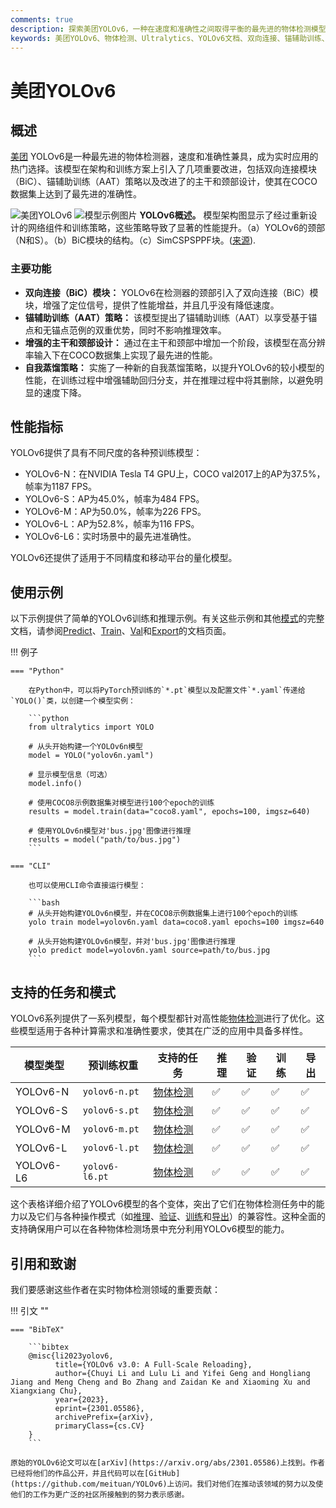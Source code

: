 ```yaml
---
comments: true
description: 探索美团YOLOv6，一种在速度和准确性之间取得平衡的最先进的物体检测模型。深入了解功能、预训练模型和Python使用方法。
keywords: 美团YOLOv6、物体检测、Ultralytics、YOLOv6文档、双向连接、锚辅助训练、预训练模型、实时应用
---
```


# 美团YOLOv6

## 概述

[美团](https://about.meituan.com/) YOLOv6是一种最先进的物体检测器，速度和准确性兼具，成为实时应用的热门选择。该模型在架构和训练方案上引入了几项重要改进，包括双向连接模块（BiC）、锚辅助训练（AAT）策略以及改进了的主干和颈部设计，使其在COCO数据集上达到了最先进的准确性。

![美团YOLOv6](https://user-images.githubusercontent.com/26833433/240750495-4da954ce-8b3b-41c4-8afd-ddb74361d3c2.png)
![模型示例图片](https://user-images.githubusercontent.com/26833433/240750557-3e9ec4f0-0598-49a8-83ea-f33c91eb6d68.png)
**YOLOv6概述。** 模型架构图显示了经过重新设计的网络组件和训练策略，这些策略导致了显著的性能提升。（a）YOLOv6的颈部（N和S）。（b）BiC模块的结构。（c）SimCSPSPPF块。([来源](https://arxiv.org/pdf/2301.05586.pdf)).

### 主要功能

- **双向连接（BiC）模块：** YOLOv6在检测器的颈部引入了双向连接（BiC）模块，增强了定位信号，提供了性能增益，并且几乎没有降低速度。
- **锚辅助训练（AAT）策略：** 该模型提出了锚辅助训练（AAT）以享受基于锚点和无锚点范例的双重优势，同时不影响推理效率。
- **增强的主干和颈部设计：** 通过在主干和颈部中增加一个阶段，该模型在高分辨率输入下在COCO数据集上实现了最先进的性能。
- **自我蒸馏策略：** 实施了一种新的自我蒸馏策略，以提升YOLOv6的较小模型的性能，在训练过程中增强辅助回归分支，并在推理过程中将其删除，以避免明显的速度下降。

## 性能指标

YOLOv6提供了具有不同尺度的各种预训练模型：

- YOLOv6-N：在NVIDIA Tesla T4 GPU上，COCO val2017上的AP为37.5%，帧率为1187 FPS。
- YOLOv6-S：AP为45.0%，帧率为484 FPS。
- YOLOv6-M：AP为50.0%，帧率为226 FPS。
- YOLOv6-L：AP为52.8%，帧率为116 FPS。
- YOLOv6-L6：实时场景中的最先进准确性。

YOLOv6还提供了适用于不同精度和移动平台的量化模型。

## 使用示例

以下示例提供了简单的YOLOv6训练和推理示例。有关这些示例和其他[模式](../modes/index.md)的完整文档，请参阅[Predict](../modes/predict.md)、[Train](../modes/train.md)、[Val](../modes/val.md)和[Export](../modes/export.md)的文档页面。

!!! 例子

    === "Python"

        在Python中，可以将PyTorch预训练的`*.pt`模型以及配置文件`*.yaml`传递给`YOLO()`类，以创建一个模型实例：

        ```python
        from ultralytics import YOLO

        # 从头开始构建一个YOLOv6n模型
        model = YOLO("yolov6n.yaml")

        # 显示模型信息（可选）
        model.info()

        # 使用COCO8示例数据集对模型进行100个epoch的训练
        results = model.train(data="coco8.yaml", epochs=100, imgsz=640)

        # 使用YOLOv6n模型对'bus.jpg'图像进行推理
        results = model("path/to/bus.jpg")
        ```

    === "CLI"

        也可以使用CLI命令直接运行模型：

        ```bash
        # 从头开始构建YOLOv6n模型，并在COCO8示例数据集上进行100个epoch的训练
        yolo train model=yolov6n.yaml data=coco8.yaml epochs=100 imgsz=640

        # 从头开始构建YOLOv6n模型，并对'bus.jpg'图像进行推理
        yolo predict model=yolov6n.yaml source=path/to/bus.jpg
        ```

## 支持的任务和模式

YOLOv6系列提供了一系列模型，每个模型都针对高性能[物体检测](../tasks/detect.md)进行了优化。这些模型适用于各种计算需求和准确性要求，使其在广泛的应用中具备多样性。

| 模型类型  | 预训练权重     | 支持的任务                     | 推理 | 验证 | 训练 | 导出 |
| --------- | -------------- | ------------------------------ | ---- | ---- | ---- | ---- |
| YOLOv6-N  | `yolov6-n.pt`  | [物体检测](../tasks/detect.md) | ✅   | ✅   | ✅   | ✅   |
| YOLOv6-S  | `yolov6-s.pt`  | [物体检测](../tasks/detect.md) | ✅   | ✅   | ✅   | ✅   |
| YOLOv6-M  | `yolov6-m.pt`  | [物体检测](../tasks/detect.md) | ✅   | ✅   | ✅   | ✅   |
| YOLOv6-L  | `yolov6-l.pt`  | [物体检测](../tasks/detect.md) | ✅   | ✅   | ✅   | ✅   |
| YOLOv6-L6 | `yolov6-l6.pt` | [物体检测](../tasks/detect.md) | ✅   | ✅   | ✅   | ✅   |

这个表格详细介绍了YOLOv6模型的各个变体，突出了它们在物体检测任务中的能力以及它们与各种操作模式（如[推理](../modes/predict.md)、[验证](../modes/val.md)、[训练](../modes/train.md)和[导出](../modes/export.md)）的兼容性。这种全面的支持确保用户可以在各种物体检测场景中充分利用YOLOv6模型的能力。

## 引用和致谢

我们要感谢这些作者在实时物体检测领域的重要贡献：

!!! 引文 ""

    === "BibTeX"

        ```bibtex
        @misc{li2023yolov6,
              title={YOLOv6 v3.0: A Full-Scale Reloading},
              author={Chuyi Li and Lulu Li and Yifei Geng and Hongliang Jiang and Meng Cheng and Bo Zhang and Zaidan Ke and Xiaoming Xu and Xiangxiang Chu},
              year={2023},
              eprint={2301.05586},
              archivePrefix={arXiv},
              primaryClass={cs.CV}
        }
        ```

    原始的YOLOv6论文可以在[arXiv](https://arxiv.org/abs/2301.05586)上找到。作者已经将他们的作品公开，并且代码可以在[GitHub](https://github.com/meituan/YOLOv6)上访问。我们对他们在推动该领域的努力以及使他们的工作为更广泛的社区所接触到的努力表示感谢。
